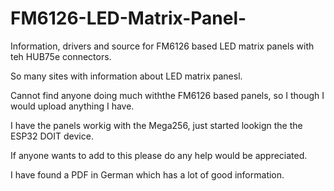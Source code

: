 # FM6126-LED-Matrix-Panel-
Information, drivers and source for FM6126 based LED matrix panels with teh HUB75e connectors.

So many sites with information about LED matrix panesl.

Cannot find anyone doing much withthe FM6126 based panels, so I though I would upload anything I have.

I have the panels workig with the Mega256, just started lookign the the  ESP32 DOIT device.

If anyone wants to add to this please do any help would be appreciated.

I have found a PDF in German which has a lot of good information.
